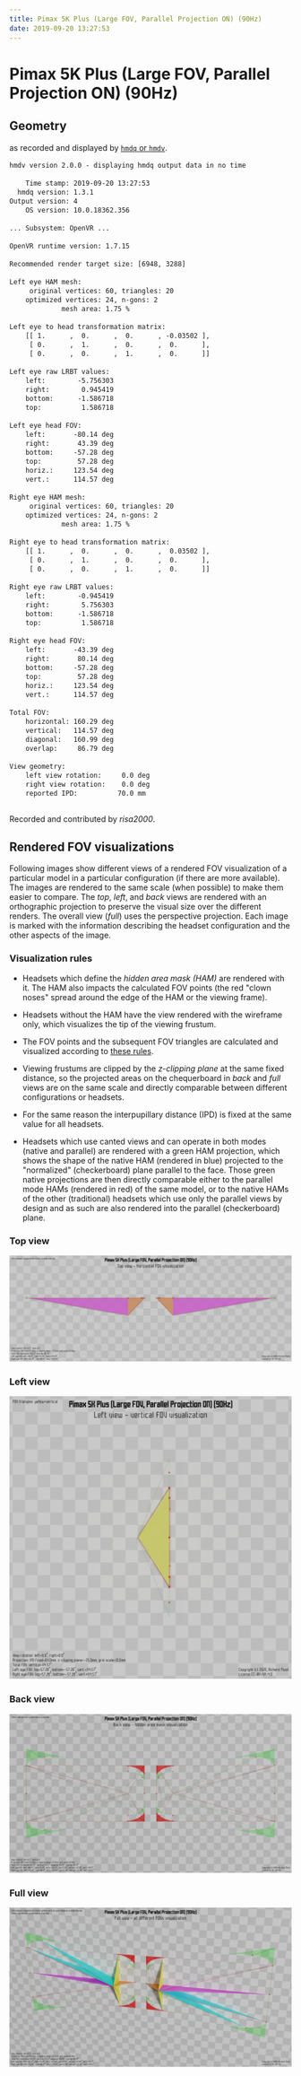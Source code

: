 ```yaml
---
title: Pimax 5K Plus (Large FOV, Parallel Projection ON) (90Hz)
date: 2019-09-20 13:27:53
---
```

# Pimax 5K Plus (Large FOV, Parallel Projection ON) (90Hz)

## Geometry

as recorded and displayed by [`hmdq` or `hmdv`](https://github.com/risa2000/hmdq).
```
hmdv version 2.0.0 - displaying hmdq output data in no time

    Time stamp: 2019-09-20 13:27:53
  hmdq version: 1.3.1
Output version: 4
    OS version: 10.0.18362.356

... Subsystem: OpenVR ...

OpenVR runtime version: 1.7.15

Recommended render target size: [6948, 3288]

Left eye HAM mesh:
     original vertices: 60, triangles: 20
    optimized vertices: 24, n-gons: 2
             mesh area: 1.75 %

Left eye to head transformation matrix:
    [[ 1.      ,  0.      ,  0.      , -0.03502 ],
     [ 0.      ,  1.      ,  0.      ,  0.      ],
     [ 0.      ,  0.      ,  1.      ,  0.      ]]

Left eye raw LRBT values:
    left:        -5.756303
    right:        0.945419
    bottom:      -1.586718
    top:          1.586718

Left eye head FOV:
    left:       -80.14 deg
    right:       43.39 deg
    bottom:     -57.28 deg
    top:         57.28 deg
    horiz.:     123.54 deg
    vert.:      114.57 deg

Right eye HAM mesh:
     original vertices: 60, triangles: 20
    optimized vertices: 24, n-gons: 2
             mesh area: 1.75 %

Right eye to head transformation matrix:
    [[ 1.      ,  0.      ,  0.      ,  0.03502 ],
     [ 0.      ,  1.      ,  0.      ,  0.      ],
     [ 0.      ,  0.      ,  1.      ,  0.      ]]

Right eye raw LRBT values:
    left:        -0.945419
    right:        5.756303
    bottom:      -1.586718
    top:          1.586718

Right eye head FOV:
    left:       -43.39 deg
    right:       80.14 deg
    bottom:     -57.28 deg
    top:         57.28 deg
    horiz.:     123.54 deg
    vert.:      114.57 deg

Total FOV:
    horizontal: 160.29 deg
    vertical:   114.57 deg
    diagonal:   160.99 deg
    overlap:     86.79 deg

View geometry:
    left view rotation:     0.0 deg
    right view rotation:    0.0 deg
    reported IPD:          70.0 mm


```
Recorded and contributed by _risa2000_.

## Rendered FOV visualizations

Following images show different views of a rendered FOV visualization of a
particular model in a particular configuration (if there are more available).
The images are rendered to the same scale (when possible) to make them easier
to compare. The _top_, _left_, and _back_ views are rendered with an
orthographic projection to preserve the visual size over the different renders.
The overall view (_full_) uses the perspective projection. Each image is marked
with the information describing the headset configuration and the other aspects
of the image.

### Visualization rules

* Headsets which define the _hidden area mask (HAM)_ are rendered with it. The
  HAM also impacts the calculated FOV points (the red "clown noses" spread
  around the edge of the HAM or the viewing frame).

* Headsets without the HAM have the view rendered with the wireframe only, which
  visualizes the tip of the viewing frustum.

* The FOV points and the subsequent FOV triangles are calculated and visualized
  according to [these
  rules](https://risa2000.github.io/vrdocs/docs/hmd_fov_calculation).

* Viewing frustums are clipped by the _z-clipping plane_ at the same fixed
  distance, so the projected areas on the chequerboard in _back_ and _full_
  views are on the same scale and directly comparable between different
  configurations or headsets.

* For the same reason the interpupillary distance (IPD) is fixed at the same
  value for all headsets.

* Headsets which use canted views and can operate in both modes (native and
  parallel) are rendered with a green HAM projection, which shows the shape of
  the native HAM (rendered in blue) projected to the "normalized"
  (checkerboard) plane parallel to the face. Those green native projections are
  then directly comparable either to the parallel mode HAMs (rendered in red)
  of the same model, or to the native HAMs of the other (traditional) headsets
  which use only the parallel views by design and as such are also rendered
  into the parallel (checkerboard) plane.

### Top view
[![Pimax 5K Plus (Large FOV, Parallel Projection ON) (90Hz) - top view](../images/Pimax5KPlus_Large_PP_90Hz_top.dmx.png)](../images/Pimax5KPlus_Large_PP_90Hz_top.dmx.png)

### Left view
[![Pimax 5K Plus (Large FOV, Parallel Projection ON) (90Hz) - left view](../images/Pimax5KPlus_Large_PP_90Hz_left.dmx.png)](../images/Pimax5KPlus_Large_PP_90Hz_left.dmx.png)

### Back view
[![Pimax 5K Plus (Large FOV, Parallel Projection ON) (90Hz) - back view](../images/Pimax5KPlus_Large_PP_90Hz_back.dmx.png)](../images/Pimax5KPlus_Large_PP_90Hz_back.dmx.png)

### Full view
[![Pimax 5K Plus (Large FOV, Parallel Projection ON) (90Hz) - full view](../images/Pimax5KPlus_Large_PP_90Hz_over.dmx.png)](../images/Pimax5KPlus_Large_PP_90Hz_over.dmx.png)

